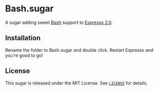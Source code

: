 # Bash.sugar

A sugar adding sweet [Bash][bash] support to [Espresso 2.0][espresso].

[espresso]: <http://macrabbit.com/espresso/> "Espresso, by MacRabbit"
[bash]: <http://www.gnu.org/software/bash/> "Bash – GNU Project"


## Installation

Rename the folder to Bash.sugar and double click. Restart Espresso and you're good to go!


## License

This sugar is released under the MIT License. See [`LICENSE`][license] for details.

[license]: http://github.com/mkhl/bash.sugar/raw/master/LICENSE
